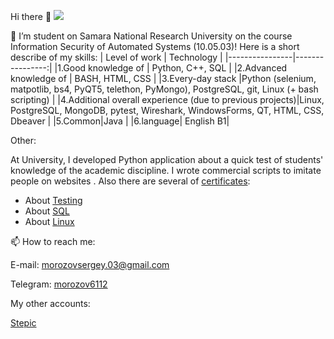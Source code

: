 
Hi there 👋    ![](https://komarev.com/ghpvc/?username=kingtuler1454)               

                         

🔭 I’m student on  Samara National Research University on the course Information Security of Automated Systems (10.05.03)!
Here is a short describe of my skills:
| Level of work | Technology |
|----------------|----------------:|
|1.Good knowledge of  | Python, C++, SQL |
|2.Advanced knowledge of | BASH, HTML, CSS |
|3.Every-day stack |Python (selenium, matpotlib, bs4, PyQT5, telethon, PyMongo), PostgreSQL, git, Linux (+ bash scripting) |
|4.Additional overall experience (due to previous projects)|Linux, PostgreSQL, MongoDB, pytest, Wireshark, WindowsForms, QT, HTML, CSS, Dbeaver |
|5.Common|Java |
|6.language| English B1|

Other:

  At University, I developed Python application about a quick test of students' knowledge of the academic discipline. I wrote commercial scripts to imitate people on websites . Also there are several of  [certificates](https://drive.google.com/drive/folders/1w2c6oKNBp3rjzIJTWm66uy2sFb3xZsIw?usp=sharing):

- About [Testing](https://stepik.org/cert/2148645)
- About [SQL](https://stepik.org/cert/1992535)
- About [Linux](https://stepik.org/cert/2048051)

📫 How to reach me:

E-mail: morozovsergey.03@gmail.com


Telegram: [morozov6112](https://t.me/morozov6112)


My other accounts:



[Stepic](https://stepik.org/users/595471704)



